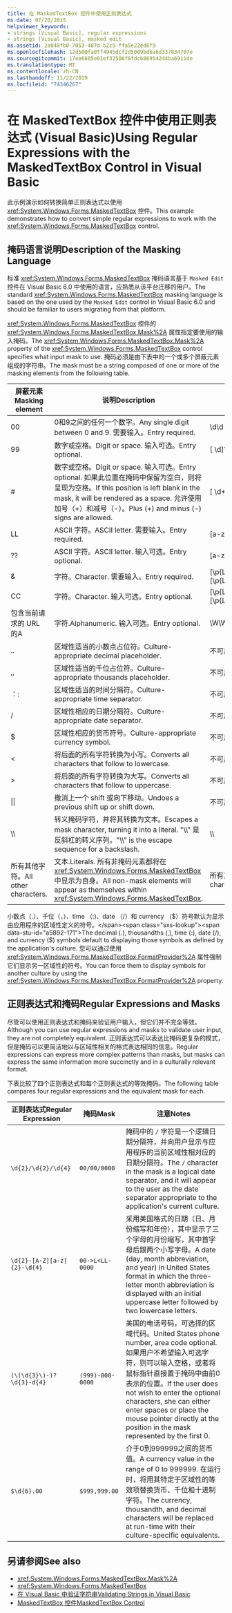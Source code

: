 ```yaml
---
title: 在 MaskedTextBox 控件中使用正则表达式
ms.date: 07/20/2015
helpviewer_keywords:
- strings [Visual Basic], regular expressions
- strings [Visual Basic], masked edit
ms.assetid: 2a048fb0-7053-487d-b2c5-ffa5e22ed6f9
ms.openlocfilehash: 12d500fa0ff4945dcf2d5009bdba6d337834707e
ms.sourcegitcommit: 17ee6605e01ef32506f8fdc686954244ba6911de
ms.translationtype: MT
ms.contentlocale: zh-CN
ms.lasthandoff: 11/22/2019
ms.locfileid: "74346267"
---
```

# <a name="using-regular-expressions-with-the-maskedtextbox-control-in-visual-basic"></a><span data-ttu-id="a5892-102">在 MaskedTextBox 控件中使用正则表达式 (Visual Basic)</span><span class="sxs-lookup"><span data-stu-id="a5892-102">Using Regular Expressions with the MaskedTextBox Control in Visual Basic</span></span>
<span data-ttu-id="a5892-103">此示例演示如何转换简单正则表达式以使用 <xref:System.Windows.Forms.MaskedTextBox> 控件。</span><span class="sxs-lookup"><span data-stu-id="a5892-103">This example demonstrates how to convert simple regular expressions to work with the <xref:System.Windows.Forms.MaskedTextBox> control.</span></span>  
  
## <a name="description-of-the-masking-language"></a><span data-ttu-id="a5892-104">掩码语言说明</span><span class="sxs-lookup"><span data-stu-id="a5892-104">Description of the Masking Language</span></span>  
 <span data-ttu-id="a5892-105">标准 <xref:System.Windows.Forms.MaskedTextBox> 掩码语言基于 `Masked Edit` 控件在 Visual Basic 6.0 中使用的语言，应熟悉从该平台迁移的用户。</span><span class="sxs-lookup"><span data-stu-id="a5892-105">The standard <xref:System.Windows.Forms.MaskedTextBox> masking language is based on the one used by the `Masked Edit` control in Visual Basic 6.0 and should be familiar to users migrating from that platform.</span></span>  
  
 <span data-ttu-id="a5892-106"><xref:System.Windows.Forms.MaskedTextBox> 控件的 <xref:System.Windows.Forms.MaskedTextBox.Mask%2A> 属性指定要使用的输入掩码。</span><span class="sxs-lookup"><span data-stu-id="a5892-106">The <xref:System.Windows.Forms.MaskedTextBox.Mask%2A> property of the <xref:System.Windows.Forms.MaskedTextBox> control specifies what input mask to use.</span></span> <span data-ttu-id="a5892-107">掩码必须是由下表中的一个或多个屏蔽元素组成的字符串。</span><span class="sxs-lookup"><span data-stu-id="a5892-107">The mask must be a string composed of one or more of the masking elements from the following table.</span></span>  
  
|<span data-ttu-id="a5892-108">屏蔽元素</span><span class="sxs-lookup"><span data-stu-id="a5892-108">Masking element</span></span>|<span data-ttu-id="a5892-109">说明</span><span class="sxs-lookup"><span data-stu-id="a5892-109">Description</span></span>|<span data-ttu-id="a5892-110">正则表达式元素</span><span class="sxs-lookup"><span data-stu-id="a5892-110">Regular expression element</span></span>|  
|---------------------|-----------------|--------------------------------|  
|<span data-ttu-id="a5892-111">0</span><span class="sxs-lookup"><span data-stu-id="a5892-111">0</span></span>|<span data-ttu-id="a5892-112">0和9之间的任何一个数字。</span><span class="sxs-lookup"><span data-stu-id="a5892-112">Any single digit between 0 and 9.</span></span> <span data-ttu-id="a5892-113">需要输入。</span><span class="sxs-lookup"><span data-stu-id="a5892-113">Entry required.</span></span>|<span data-ttu-id="a5892-114">\d</span><span class="sxs-lookup"><span data-stu-id="a5892-114">\d</span></span>|  
|<span data-ttu-id="a5892-115">9</span><span class="sxs-lookup"><span data-stu-id="a5892-115">9</span></span>|<span data-ttu-id="a5892-116">数字或空格。</span><span class="sxs-lookup"><span data-stu-id="a5892-116">Digit or space.</span></span> <span data-ttu-id="a5892-117">输入可选。</span><span class="sxs-lookup"><span data-stu-id="a5892-117">Entry optional.</span></span>|<span data-ttu-id="a5892-118">[ \d]?</span><span class="sxs-lookup"><span data-stu-id="a5892-118">[ \d]?</span></span>|  
|#|<span data-ttu-id="a5892-119">数字或空格。</span><span class="sxs-lookup"><span data-stu-id="a5892-119">Digit or space.</span></span> <span data-ttu-id="a5892-120">输入可选。</span><span class="sxs-lookup"><span data-stu-id="a5892-120">Entry optional.</span></span> <span data-ttu-id="a5892-121">如果此位置在掩码中保留为空白，则将呈现为空格。</span><span class="sxs-lookup"><span data-stu-id="a5892-121">If this position is left blank in the mask, it will be rendered as a space.</span></span> <span data-ttu-id="a5892-122">允许使用加号（+）和减号（-）。</span><span class="sxs-lookup"><span data-stu-id="a5892-122">Plus (+) and minus (-) signs are allowed.</span></span>|<span data-ttu-id="a5892-123">[ \d+-]?</span><span class="sxs-lookup"><span data-stu-id="a5892-123">[ \d+-]?</span></span>|  
|<span data-ttu-id="a5892-124">L</span><span class="sxs-lookup"><span data-stu-id="a5892-124">L</span></span>|<span data-ttu-id="a5892-125">ASCII 字符。</span><span class="sxs-lookup"><span data-stu-id="a5892-125">ASCII letter.</span></span> <span data-ttu-id="a5892-126">需要输入。</span><span class="sxs-lookup"><span data-stu-id="a5892-126">Entry required.</span></span>|<span data-ttu-id="a5892-127">[a-zA-Z]</span><span class="sxs-lookup"><span data-stu-id="a5892-127">[a-zA-Z]</span></span>|  
|<span data-ttu-id="a5892-128">?</span><span class="sxs-lookup"><span data-stu-id="a5892-128">?</span></span>|<span data-ttu-id="a5892-129">ASCII 字符。</span><span class="sxs-lookup"><span data-stu-id="a5892-129">ASCII letter.</span></span> <span data-ttu-id="a5892-130">输入可选。</span><span class="sxs-lookup"><span data-stu-id="a5892-130">Entry optional.</span></span>|<span data-ttu-id="a5892-131">[a-zA-Z]?</span><span class="sxs-lookup"><span data-stu-id="a5892-131">[a-zA-Z]?</span></span>|  
|&|<span data-ttu-id="a5892-132">字符。</span><span class="sxs-lookup"><span data-stu-id="a5892-132">Character.</span></span> <span data-ttu-id="a5892-133">需要输入。</span><span class="sxs-lookup"><span data-stu-id="a5892-133">Entry required.</span></span>|<span data-ttu-id="a5892-134">[\p{Ll}\p{Lu}\p{Lt}\p{Lm}\p{Lo}]</span><span class="sxs-lookup"><span data-stu-id="a5892-134">[\p{Ll}\p{Lu}\p{Lt}\p{Lm}\p{Lo}]</span></span>|  
|<span data-ttu-id="a5892-135">C</span><span class="sxs-lookup"><span data-stu-id="a5892-135">C</span></span>|<span data-ttu-id="a5892-136">字符。</span><span class="sxs-lookup"><span data-stu-id="a5892-136">Character.</span></span> <span data-ttu-id="a5892-137">输入可选。</span><span class="sxs-lookup"><span data-stu-id="a5892-137">Entry optional.</span></span>|<span data-ttu-id="a5892-138">[\p{Ll}\p{Lu}\p{Lt}\p{Lm}\p{Lo}]?</span><span class="sxs-lookup"><span data-stu-id="a5892-138">[\p{Ll}\p{Lu}\p{Lt}\p{Lm}\p{Lo}]?</span></span>|  
|<span data-ttu-id="a5892-139">包含当前请求的 URL 的</span><span class="sxs-lookup"><span data-stu-id="a5892-139">A</span></span>|<span data-ttu-id="a5892-140">字符.</span><span class="sxs-lookup"><span data-stu-id="a5892-140">Alphanumeric.</span></span> <span data-ttu-id="a5892-141">输入可选。</span><span class="sxs-lookup"><span data-stu-id="a5892-141">Entry optional.</span></span>|<span data-ttu-id="a5892-142">\W</span><span class="sxs-lookup"><span data-stu-id="a5892-142">\W</span></span>|  
|<span data-ttu-id="a5892-143">.</span><span class="sxs-lookup"><span data-stu-id="a5892-143">.</span></span>|<span data-ttu-id="a5892-144">区域性适当的小数点占位符。</span><span class="sxs-lookup"><span data-stu-id="a5892-144">Culture-appropriate decimal placeholder.</span></span>|<span data-ttu-id="a5892-145">不可用。</span><span class="sxs-lookup"><span data-stu-id="a5892-145">Not available.</span></span>|  
|<span data-ttu-id="a5892-146">,</span><span class="sxs-lookup"><span data-stu-id="a5892-146">,</span></span>|<span data-ttu-id="a5892-147">区域性适当的千位占位符。</span><span class="sxs-lookup"><span data-stu-id="a5892-147">Culture-appropriate thousands placeholder.</span></span>|<span data-ttu-id="a5892-148">不可用。</span><span class="sxs-lookup"><span data-stu-id="a5892-148">Not available.</span></span>|  
|<span data-ttu-id="a5892-149">：</span><span class="sxs-lookup"><span data-stu-id="a5892-149">:</span></span>|<span data-ttu-id="a5892-150">区域性适当的时间分隔符。</span><span class="sxs-lookup"><span data-stu-id="a5892-150">Culture-appropriate time separator.</span></span>|<span data-ttu-id="a5892-151">不可用。</span><span class="sxs-lookup"><span data-stu-id="a5892-151">Not available.</span></span>|  
|/|<span data-ttu-id="a5892-152">区域性相应的日期分隔符。</span><span class="sxs-lookup"><span data-stu-id="a5892-152">Culture-appropriate date separator.</span></span>|<span data-ttu-id="a5892-153">不可用。</span><span class="sxs-lookup"><span data-stu-id="a5892-153">Not available.</span></span>|  
|$|<span data-ttu-id="a5892-154">区域性相应的货币符号。</span><span class="sxs-lookup"><span data-stu-id="a5892-154">Culture-appropriate currency symbol.</span></span>|<span data-ttu-id="a5892-155">不可用。</span><span class="sxs-lookup"><span data-stu-id="a5892-155">Not available.</span></span>|  
|\<|<span data-ttu-id="a5892-156">将后面的所有字符转换为小写。</span><span class="sxs-lookup"><span data-stu-id="a5892-156">Converts all characters that follow to lowercase.</span></span>|<span data-ttu-id="a5892-157">不可用。</span><span class="sxs-lookup"><span data-stu-id="a5892-157">Not available.</span></span>|  
|>|<span data-ttu-id="a5892-158">将后面的所有字符转换为大写。</span><span class="sxs-lookup"><span data-stu-id="a5892-158">Converts all characters that follow to uppercase.</span></span>|<span data-ttu-id="a5892-159">不可用。</span><span class="sxs-lookup"><span data-stu-id="a5892-159">Not available.</span></span>|  
|<span data-ttu-id="a5892-160">&#124;</span><span class="sxs-lookup"><span data-stu-id="a5892-160">&#124;</span></span>|<span data-ttu-id="a5892-161">撤消上一个 shift 或向下移动。</span><span class="sxs-lookup"><span data-stu-id="a5892-161">Undoes a previous shift up or shift down.</span></span>|<span data-ttu-id="a5892-162">不可用。</span><span class="sxs-lookup"><span data-stu-id="a5892-162">Not available.</span></span>|  
|<span data-ttu-id="a5892-163">&#92;</span><span class="sxs-lookup"><span data-stu-id="a5892-163">&#92;</span></span>|<span data-ttu-id="a5892-164">转义掩码字符，并将其转换为文本。</span><span class="sxs-lookup"><span data-stu-id="a5892-164">Escapes a mask character, turning it into a literal.</span></span> <span data-ttu-id="a5892-165">"\\\\" 是反斜杠的转义序列。</span><span class="sxs-lookup"><span data-stu-id="a5892-165">"\\\\" is the escape sequence for a backslash.</span></span>|<span data-ttu-id="a5892-166">&#92;</span><span class="sxs-lookup"><span data-stu-id="a5892-166">&#92;</span></span>|  
|<span data-ttu-id="a5892-167">所有其他字符。</span><span class="sxs-lookup"><span data-stu-id="a5892-167">All other characters.</span></span>|<span data-ttu-id="a5892-168">文本.</span><span class="sxs-lookup"><span data-stu-id="a5892-168">Literals.</span></span> <span data-ttu-id="a5892-169">所有非掩码元素都将在 <xref:System.Windows.Forms.MaskedTextBox>中显示为自身。</span><span class="sxs-lookup"><span data-stu-id="a5892-169">All non-mask elements will appear as themselves within <xref:System.Windows.Forms.MaskedTextBox>.</span></span>|<span data-ttu-id="a5892-170">所有其他字符。</span><span class="sxs-lookup"><span data-stu-id="a5892-170">All other characters.</span></span>|  
  
 <span data-ttu-id="a5892-171">小数点（.）、千位（，）、time （:)、date （/）和 currency （$）符号默认为显示由应用程序的区域性定义的符号。</span><span class="sxs-lookup"><span data-stu-id="a5892-171">The decimal (.), thousandths (,), time (:), date (/), and currency ($) symbols default to displaying those symbols as defined by the application's culture.</span></span> <span data-ttu-id="a5892-172">您可以通过使用 <xref:System.Windows.Forms.MaskedTextBox.FormatProvider%2A> 属性强制它们显示另一区域性的符号。</span><span class="sxs-lookup"><span data-stu-id="a5892-172">You can force them to display symbols for another culture by using the <xref:System.Windows.Forms.MaskedTextBox.FormatProvider%2A> property.</span></span>  
  
## <a name="regular-expressions-and-masks"></a><span data-ttu-id="a5892-173">正则表达式和掩码</span><span class="sxs-lookup"><span data-stu-id="a5892-173">Regular Expressions and Masks</span></span>  
 <span data-ttu-id="a5892-174">尽管可以使用正则表达式和掩码来验证用户输入，但它们并不完全等效。</span><span class="sxs-lookup"><span data-stu-id="a5892-174">Although you can use regular expressions and masks to validate user input, they are not completely equivalent.</span></span> <span data-ttu-id="a5892-175">正则表达式可以表达比掩码更复杂的模式，但是掩码可以更简洁地以与区域性相关的格式表达相同的信息。</span><span class="sxs-lookup"><span data-stu-id="a5892-175">Regular expressions can express more complex patterns than masks, but masks can express the same information more succinctly and in a culturally relevant format.</span></span>  
  
 <span data-ttu-id="a5892-176">下表比较了四个正则表达式和每个正则表达式的等效掩码。</span><span class="sxs-lookup"><span data-stu-id="a5892-176">The following table compares four regular expressions and the equivalent mask for each.</span></span>  
  
|<span data-ttu-id="a5892-177">正则表达式</span><span class="sxs-lookup"><span data-stu-id="a5892-177">Regular Expression</span></span>|<span data-ttu-id="a5892-178">掩码</span><span class="sxs-lookup"><span data-stu-id="a5892-178">Mask</span></span>|<span data-ttu-id="a5892-179">注意</span><span class="sxs-lookup"><span data-stu-id="a5892-179">Notes</span></span>|  
|------------------------|----------|-----------|  
|`\d{2}/\d{2}/\d{4}`|`00/00/0000`|<span data-ttu-id="a5892-180">掩码中的 `/` 字符是一个逻辑日期分隔符，并向用户显示与应用程序的当前区域性相对应的日期分隔符。</span><span class="sxs-lookup"><span data-stu-id="a5892-180">The `/` character in the mask is a logical date separator, and it will appear to the user as the date separator appropriate to the application's current culture.</span></span>|  
|`\d{2}-[A-Z][a-z]{2}-\d{4}`|`00->L<LL-0000`|<span data-ttu-id="a5892-181">采用美国格式的日期（日、月份缩写和年份），其中显示了三个字母的月份缩写，其中首字母后跟两个小写字母。</span><span class="sxs-lookup"><span data-stu-id="a5892-181">A date (day, month abbreviation, and year) in United States format in which the three-letter month abbreviation is displayed with an initial uppercase letter followed by two lowercase letters.</span></span>|  
|`(\(\d{3}\)-)?\d{3}-d{4}`|`(999)-000-0000`|<span data-ttu-id="a5892-182">美国的电话号码，可选择的区域代码。</span><span class="sxs-lookup"><span data-stu-id="a5892-182">United States phone number, area code optional.</span></span> <span data-ttu-id="a5892-183">如果用户不希望输入可选字符，则可以输入空格，或者将鼠标指针直接置于掩码中由前0表示的位置。</span><span class="sxs-lookup"><span data-stu-id="a5892-183">If the user does not wish to enter the optional characters, she can either enter spaces or place the mouse pointer directly at the position in the mask represented by the first 0.</span></span>|  
|`$\d{6}.00`|`$999,999.00`|<span data-ttu-id="a5892-184">介于0到999999之间的货币值。</span><span class="sxs-lookup"><span data-stu-id="a5892-184">A currency value in the range of 0 to 999999.</span></span> <span data-ttu-id="a5892-185">在运行时，将用其特定于区域性的等效项替换货币、千位和十进制字符。</span><span class="sxs-lookup"><span data-stu-id="a5892-185">The currency, thousandth, and decimal characters will be replaced at run-time with their culture-specific equivalents.</span></span>|  
  
## <a name="see-also"></a><span data-ttu-id="a5892-186">另请参阅</span><span class="sxs-lookup"><span data-stu-id="a5892-186">See also</span></span>

- <xref:System.Windows.Forms.MaskedTextBox.Mask%2A>
- <xref:System.Windows.Forms.MaskedTextBox>
- [<span data-ttu-id="a5892-187">在 Visual Basic 中验证字符串</span><span class="sxs-lookup"><span data-stu-id="a5892-187">Validating Strings in Visual Basic</span></span>](../../../../visual-basic/programming-guide/language-features/strings/validating-strings.md)
- [<span data-ttu-id="a5892-188">MaskedTextBox 控件</span><span class="sxs-lookup"><span data-stu-id="a5892-188">MaskedTextBox Control</span></span>](../../../../framework/winforms/controls/maskedtextbox-control-windows-forms.md)
